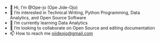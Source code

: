 - 👋 Hi, I’m @Ope-jo (Ope Jide-Ojo)
- 👀 I’m interested in Technical Writing, Python Programming, Data Analytics, and Open Source Software
- 🌱 I’m currently learning Data Analytics
- 💞️ I’m looking to collaborate on Open Source and editing documentation
- 📫 How to reach me ojideojo@gmail.com

<!---
Ope-jo/Ope-jo is a ✨ special ✨ repository because its `README.md` (this file) appears on your GitHub profile.
You can click the Preview link to take a look at your changes.
--->

